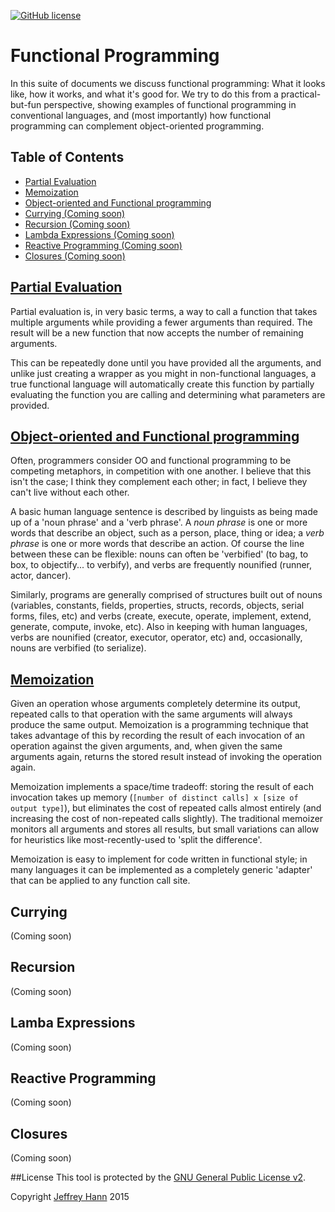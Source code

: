 [![GitHub license](https://img.shields.io/github/license/obihann-learning/functional-programming.svg)](https://github.com/obihann-learning/functional-programming/blob/master/LICENSE)

# Functional Programming

In this suite of documents we discuss functional programming: What it looks like, how it works, and what it's good for.  We try to do this from a practical-but-fun perspective, showing examples of functional programming in conventional languages, and (most importantly) how functional programming can complement object-oriented programming.

## Table of Contents

+ [Partial Evaluation](/partial-eval)
+ [Memoization](/memoization)
+ [Object-oriented and Functional programming](/object-oriented)
+ [Currying (Coming soon)](#)
+ [Recursion (Coming soon)](#)
+ [Lambda Expressions (Coming soon)](#)
+ [Reactive Programming (Coming soon)](#)
+ [Closures (Coming soon)](#)

## [Partial Evaluation](/partial-eval)

Partial evaluation is, in very basic terms, a way to call a function that takes multiple arguments while 
providing a fewer arguments than required. The result will be a new function that now accepts the number of remaining arguments. 

This can be repeatedly done until you have provided all the arguments, and unlike just creating a wrapper as you might in 
non-functional languages, a true functional language will automatically create this function by partially evaluating the function you 
are calling and determining what parameters are provided.

## [Object-oriented and Functional programming](/object-oriented)

Often, programmers consider OO and functional programming to be competing metaphors, in competition with one another.  I believe that this isn't the case; I think they complement each other; in fact, I believe they can't live without each other.

A basic human language sentence is described by linguists as being made up of a 'noun phrase' and a 'verb phrase'.  A *noun phrase* is one or more words that describe an object, such as a person, place, thing or idea; a *verb phrase* is one or more words that describe an action.  Of course the line between these can be flexible: nouns can often be 'verbified' (to bag, to box, to objectify... to verbify), and verbs are frequently nounified (runner, actor, dancer).

Similarly, programs are generally comprised of structures built out of nouns (variables, constants, fields, properties, structs, records, objects, serial forms, files, etc) and verbs (create, execute, operate, implement, extend, generate, compute, invoke, etc).  Also in keeping with human languages, verbs are nounified (creator, executor, operator, etc) and, occasionally, nouns are verbified (to serialize).

## [Memoization](/memoization)

Given an operation whose arguments completely determine its output, repeated calls to that operation with the same arguments will always produce the same output.  Memoization is a programming technique that takes advantage of this by recording the result of each invocation of an operation against the given arguments, and, when given the same arguments again, returns the stored result instead of invoking the operation again.

Memoization implements a space/time tradeoff: storing the result of each invocation takes up memory (`[number of distinct calls] x [size of output type]`), but eliminates the cost of repeated calls almost entirely (and increasing the cost of non-repeated calls slightly).  The traditional memoizer monitors all arguments and stores all results, but small variations can allow for heuristics like most-recently-used to 'split the difference'.

Memoization is easy to implement for code written in functional style; in many languages it can be implemented as a completely generic 'adapter' that can be applied to any function call site.

## Currying

(Coming soon)

## Recursion

(Coming soon)

## Lamba Expressions

(Coming soon)

## Reactive Programming

(Coming soon)

## Closures

(Coming soon)

##License
This tool is protected by the [GNU General Public License v2](http://www.gnu.org/licenses/gpl-2.0.html).

Copyright [Jeffrey Hann](http://jeffreyhann.ca/) 2015
